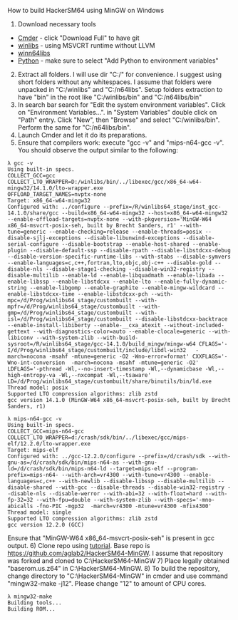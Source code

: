 How to build HackerSM64 using MinGW on Windows

1) Download necessary tools
 * [Cmder](https://cmder.app/) - click "Download Full" to have git
 * [winlibs](https://github.com/brechtsanders/winlibs_mingw/releases/download/14.1.0posix-18.1.5-11.0.1-msvcrt-r1/winlibs-x86_64-posix-seh-gcc-14.1.0-mingw-w64msvcrt-11.0.1-r1.zip) - using MSVCRT runtime without LLVM
 * [winn64libs](https://github.com/aglab2/winn64libs/releases/download/1.0/winn64libs.zip)
 * [Python](https://www.python.org/ftp/python/3.12.3/python-3.12.3-amd64.exe) - make sure to select "Add Python to environment variables"

2) Extract all folders. I will use dir "C:/" for convenience. I suggest using short folders without any whitespaces. I assume that folders were unpacked in "C:/winlibs" and "C:/n64libs". Setup folders extraction to have "bin" in the root like "C:/winlibs/bin" and "C:/n64libs/bin"
3) In search bar search for "Edit the system environment variables". Click on "Environment Variables...". in "System Variables" double click on "Path" entry. Click "New", then "Browse" and select "C:/winlibs/bin". Perform the same for "C:/n64libs/bin".
4) Launch Cmder and let it do its preparations.
5) Ensure that compilers work: execute "gcc -v" and "mips-n64-gcc -v". You should observe the output similar to the following:
```
λ gcc -v
Using built-in specs.
COLLECT_GCC=gcc
COLLECT_LTO_WRAPPER=D:/winlibs/bin/../libexec/gcc/x86_64-w64-mingw32/14.1.0/lto-wrapper.exe
OFFLOAD_TARGET_NAMES=nvptx-none
Target: x86_64-w64-mingw32
Configured with: ../configure --prefix=/R/winlibs64_stage/inst_gcc-14.1.0/share/gcc --build=x86_64-w64-mingw32 --host=x86_64-w64-mingw32 --enable-offload-targets=nvptx-none --with-pkgversion='MinGW-W64 x86_64-msvcrt-posix-seh, built by Brecht Sanders, r1' --with-tune=generic --enable-checking=release --enable-threads=posix --disable-sjlj-exceptions --disable-libunwind-exceptions --disable-serial-configure --disable-bootstrap --enable-host-shared --enable-plugin --disable-default-ssp --disable-rpath --disable-libstdcxx-debug --disable-version-specific-runtime-libs --with-stabs --disable-symvers --enable-languages=c,c++,fortran,lto,objc,obj-c++ --disable-gold --disable-nls --disable-stage1-checking --disable-win32-registry --disable-multilib --enable-ld --enable-libquadmath --enable-libada --enable-libssp --enable-libstdcxx --enable-lto --enable-fully-dynamic-string --enable-libgomp --enable-graphite --enable-mingw-wildcard --enable-libstdcxx-time --enable-libstdcxx-pch --with-mpc=/d/Prog/winlibs64_stage/custombuilt --with-mpfr=/d/Prog/winlibs64_stage/custombuilt --with-gmp=/d/Prog/winlibs64_stage/custombuilt --with-isl=/d/Prog/winlibs64_stage/custombuilt --disable-libstdcxx-backtrace --enable-install-libiberty --enable-__cxa_atexit --without-included-gettext --with-diagnostics-color=auto --enable-clocale=generic --with-libiconv --with-system-zlib --with-build-sysroot=/R/winlibs64_stage/gcc-14.1.0/build_mingw/mingw-w64 CFLAGS='-I/d/Prog/winlibs64_stage/custombuilt/include/libdl-win32   -march=nocona -msahf -mtune=generic -O2 -Wno-error=format' CXXFLAGS='-Wno-int-conversion  -march=nocona -msahf -mtune=generic -O2' LDFLAGS='-pthread -Wl,--no-insert-timestamp -Wl,--dynamicbase -Wl,--high-entropy-va -Wl,--nxcompat -Wl,--tsaware' LD=/d/Prog/winlibs64_stage/custombuilt/share/binutils/bin/ld.exe
Thread model: posix
Supported LTO compression algorithms: zlib zstd
gcc version 14.1.0 (MinGW-W64 x86_64-msvcrt-posix-seh, built by Brecht Sanders, r1)

λ mips-n64-gcc -v
Using built-in specs.
COLLECT_GCC=mips-n64-gcc
COLLECT_LTO_WRAPPER=d:/crash/sdk/bin/../libexec/gcc/mips-elf/12.2.0/lto-wrapper.exe
Target: mips-elf
Configured with: ../gcc-12.2.0/configure --prefix=/d/crash/sdk --with-gnu-as=/d/crash/sdk/bin/mips-n64-as --with-gnu-ld=/d/crash/sdk/bin/mips-n64-ld --target=mips-elf --program-prefix=mips-n64- --with-arch=vr4300 --with-tune=vr4300 --enable-languages=c,c++ --with-newlib --disable-libssp --disable-multilib --disable-shared --with-gcc --disable-threads --disable-win32-registry --disable-nls --disable-werror --with-abi=32 --with-float=hard --with-fp-32=32 --with-fpu=double --with-system-zlib --with-specs='-mno-abicalls -fno-PIC -mgp32  -march=vr4300 -mtune=vr4300 -mfix4300'
Thread model: single
Supported LTO compression algorithms: zlib zstd
gcc version 12.2.0 (GCC)
```
Ensure that "MinGW-W64 x86_64-msvcrt-posix-seh" is present in gcc output.
6) Clone repo using [tutorial](https://github.com/aglab2/tutorials/blob/main/git.md). Base repo is https://github.com/aglab2/HackerSM64-MinGW. I assume that repository was forked and cloned to C:\HackerSM64-MinGW 
7) Place legally obtained "baserom.us.z64" in C:\HackerSM64-MinGW.
8) To build the repository, change directory to "C:\HackerSM64-MinGW" in cmder and use command "mingw32-make -j12". Please change "12" to amount of CPU cores.
```
λ mingw32-make
Building tools...
Building ROM...
```
